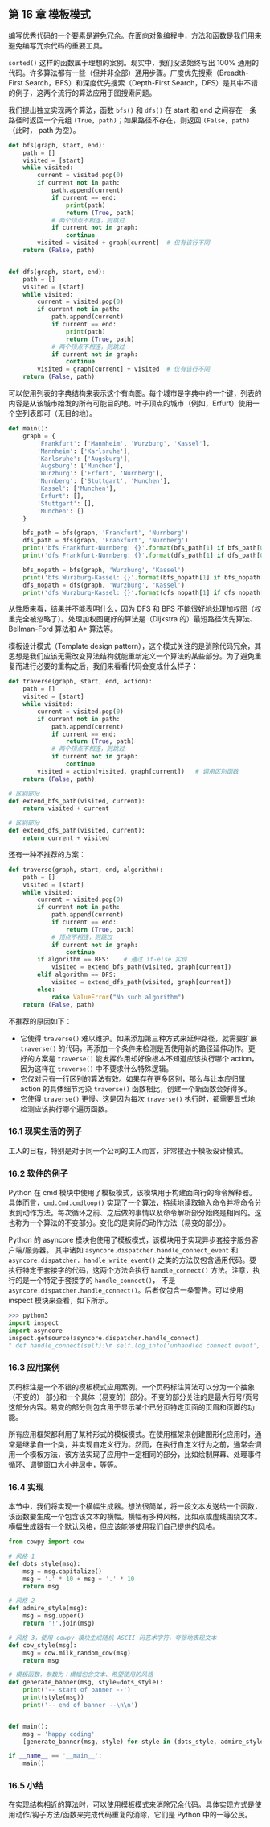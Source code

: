 ## 第 16 章 模板模式

编写优秀代码的一个要素是避免冗余。在面向对象编程中，方法和函数是我们用来避免编写冗余代码的重要工具。

`sorted()` 这样的函数属于理想的案例。现实中，我们没法始终写出 100% 通用的代码。许多算法都有一些（但并非全部）通用步骤。广度优先搜索（Breadth-First Search，BFS）和深度优先搜索（Depth-First Search，DFS）是其中不错的例子，这两个流行的算法应用于图搜索问题。

我们提出独立实现两个算法，函数 `bfs()` 和 `dfs()` 在 start 和 end 之间存在一条路径时返回一个元组 `(True, path)`；如果路径不存在，则返回 `(False, path)`（此时， path 为空）。

```python
def bfs(graph, start, end):
    path = []
    visited = [start]
    while visited:
        current = visited.pop(0)
        if current not in path:
            path.append(current)
            if current == end:
                print(path)
                return (True, path)
            # 两个顶点不相连，则跳过
            if current not in graph:
                continue
        visited = visited + graph[current]	# 仅有该行不同
    return (False, path)


def dfs(graph, start, end):
    path = []
    visited = [start]
    while visited:
        current = visited.pop(0)
        if current not in path:
            path.append(current)
            if current == end:
                print(path)
                return (True, path)
            # 两个顶点不相连，则跳过
            if current not in graph:
                continue
        visited = graph[current] + visited	# 仅有该行不同
    return (False, path)
```

可以使用列表的字典结构来表示这个有向图。每个城市是字典中的一个键，列表的内容是从该城市始发的所有可能目的地。叶子顶点的城市（例如，Erfurt）使用一个空列表即可（无目的地）。

```python
def main():
    graph = {
        'Frankfurt': ['Mannheim', 'Wurzburg', 'Kassel'],
        'Mannheim': ['Karlsruhe'],
        'Karlsruhe': ['Augsburg'],
        'Augsburg': ['Munchen'],
        'Wurzburg': ['Erfurt', 'Nurnberg'],
        'Nurnberg': ['Stuttgart', 'Munchen'],
        'Kassel': ['Munchen'],
        'Erfurt': [],
        'Stuttgart': [],
        'Munchen': []
    }

    bfs_path = bfs(graph, 'Frankfurt', 'Nurnberg')
    dfs_path = dfs(graph, 'Frankfurt', 'Nurnberg')
    print('bfs Frankfurt-Nurnberg: {}'.format(bfs_path[1] if bfs_path[0] else 'Not found'))
    print('dfs Frankfurt-Nurnberg: {}'.format(dfs_path[1] if dfs_path[0] else 'Not found'))

    bfs_nopath = bfs(graph, 'Wurzburg', 'Kassel')
    print('bfs Wurzburg-Kassel: {}'.format(bfs_nopath[1] if bfs_nopath[0] else 'Not found'))
    dfs_nopath = dfs(graph, 'Wurzburg', 'Kassel')
    print('dfs Wurzburg-Kassel: {}'.format(dfs_nopath[1] if dfs_nopath[0] else 'Not found'))
```

从性质来看，结果并不能表明什么，因为 DFS 和 BFS 不能很好地处理加权图（权重完全被忽略了）。处理加权图更好的算法是（Dijkstra 的）最短路径优先算法、Bellman-Ford 算法和 A* 算法等。

模板设计模式（Template design pattern），这个模式关注的是消除代码冗余，其思想是我们应该无需改变算法结构就能重新定义一个算法的某些部分。为了避免重复而进行必要的重构之后，我们来看看代码会变成什么样子：

```python
def traverse(graph, start, end, action):
    path = []
    visited = [start]
    while visited:
        current = visited.pop(0)
        if current not in path:
            path.append(current)
            if current == end:
                return (True, path)
            # 两个顶点不相连，则跳过
            if current not in graph:
                continue
        visited = action(visited, graph[current])	# 调用区别函数
    return (False, path)

# 区别部分
def extend_bfs_path(visited, current):
    return visited + current

# 区别部分
def extend_dfs_path(visited, current):
    return current + visited
```

还有一种不推荐的方案：

```python
def traverse(graph, start, end, algorithm):
    path = []
    visited = [start]
    while visited:
        current = visited.pop(0)
        if current not in path:
            path.append(current)
            if current == end:
                return (True, path)
            # 顶点不相连，则跳过
            if current not in graph:
                continue
        if algorithm == BFS:	# 通过 if-else 实现
            visited = extend_bfs_path(visited, graph[current])
        elif algorithm == DFS:
            visited = extend_dfs_path(visited, graph[current])
        else:
            raise ValueError("No such algorithm")
    return (False, path)
```

不推荐的原因如下：

*   它使得 `traverse()` 难以维护。如果添加第三种方式来延伸路径，就需要扩展 `traverse()` 的代码，再添加一个条件来检测是否使用新的路径延伸动作。更好的方案是 `traverse()` 能发挥作用却好像根本不知道应该执行哪个 action，因为这样在 `traverse()` 中不要求什么特殊逻辑。
*   它仅对只有一行区别的算法有效。如果存在更多区别，那么与让本应归属 action 的具体细节污染 `traverse()` 函数相比，创建一个新函数会好得多。
*   它使得 `traverse()` 更慢。这是因为每次 `traverse()` 执行时，都需要显式地检测应该执行哪个遍历函数。

### 16.1 现实生活的例子

工人的日程，特别是对于同一个公司的工人而言，非常接近于模板设计模式。

### 16.2 软件的例子

Python 在 cmd 模块中使用了模板模式，该模块用于构建面向行的命令解释器。具体而言，`cmd.Cmd.cmdloop()` 实现了一个算法，持续地读取输入命令并将命令分发到动作方法。每次循环之前、之后做的事情以及命令解析部分始终是相同的。这也称为一个算法的不变部分。变化的是实际的动作方法（易变的部分）。

Python 的 asyncore 模块也使用了模板模式，该模块用于实现异步套接字服务客户端/服务器。 其中诸如 `asyncore.dispatcher.handle_connect_event` 和 `asyncore.dispatcher. handle_write_event()` 之类的方法仅包含通用代码。要执行特定于套接字的代码，这两个方法会执行 `handle_connect()` 方法。注意，执行的是一个特定于套接字的 `handle_connect()`， 不是 `asyncore.dispatcher.handle_connect()`。后者仅包含一条警告。可以使用 inspect 模块来查看，如下所示。

```python
>>> python3
import inspect
import asyncore
inspect.getsource(asyncore.dispatcher.handle_connect)
" def handle_connect(self):\n self.log_info('unhandled connect event', 'warning')\n"
```

### 16.3 应用案例

页码标注是一个不错的模板模式应用案例。一个页码标注算法可以分为一个抽象（不变的） 部分和一个具体（易变的）部分。不变的部分关注的是最大行号/页号这部分内容。易变的部分则包含用于显示某个已分页特定页面的页眉和页脚的功能。

所有应用框架都利用了某种形式的模板模式。在使用框架来创建图形化应用时，通常是继承自一个类，并实现自定义行为。然而，在执行自定义行为之前，通常会调用一个模板方法，该方法实现了应用中一定相同的部分，比如绘制屏幕、处理事件循环、调整窗口大小并居中，等等。

### 16.4 实现

本节中，我们将实现一个横幅生成器。想法很简单，将一段文本发送给一个函数，该函数要生成一个包含该文本的横幅。横幅有多种风格，比如点或虚线围绕文本。横幅生成器有一个默认风格，但应该能够使用我们自己提供的风格。

```python
from cowpy import cow

# 风格 1
def dots_style(msg):
    msg = msg.capitalize()
    msg = '.' * 10 + msg + '.' * 10
    return msg

# 风格 2
def admire_style(msg):
    msg = msg.upper()
    return '!'.join(msg)

# 风格 3，使用 cowpy 模块生成随机 ASCII 码艺术字符，夸张地表现文本
def cow_style(msg):
    msg = cow.milk_random_cow(msg)
    return msg

# 模板函数，参数为：横幅包含文本、希望使用的风格
def generate_banner(msg, style=dots_style):
    print('-- start of banner --')
    print(style(msg))
    print('-- end of banner --\n\n')


def main():
    msg = 'happy coding'
    [generate_banner(msg, style) for style in (dots_style, admire_style, cow_style)]

if __name__ == '__main__':
    main()
```

### 16.5 小结

在实现结构相近的算法时，可以使用模板模式来消除冗余代码。具体实现方式是使用动作/钩子方法/函数来完成代码重复的消除，它们是 Python 中的一等公民。